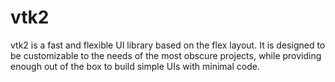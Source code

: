 # vtk2

vtk2 is a fast and flexible UI library based on the flex layout.
It is designed to be customizable to the needs of the most obscure projects,
while providing enough out of the box to build simple UIs with minimal code.
